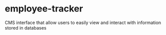 # employee-tracker

CMS interface that allow users to easily view and interact with information stored in databases
